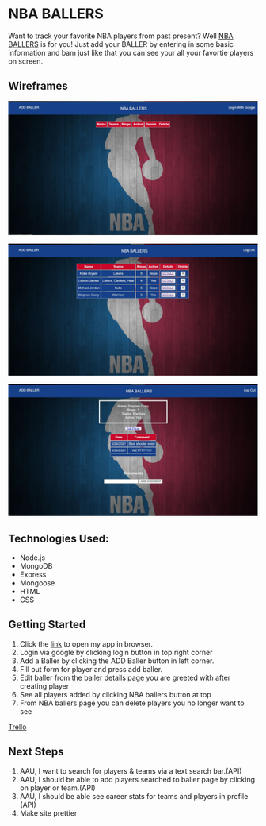 # NBA BALLERS

Want to track your favorite NBA players from past present? Well [NBA BALLERS](https://nba-ballers98.herokuapp.com/players) is for you! Just add your BALLER by entering in some basic information and bam just like that you can see your all your favortie players on screen. 

## Wireframes 

![wireframe login screen](public/images/project-2-wireframe.JPG)

![wireframe players screen](public/images/project-2-wireframe1.JPG)

![wireframe login screen](public/images/project-2-wireframe3.JPG)

## Technologies Used:

- Node.js
- MongoDB
- Express
- Mongoose
- HTML
- CSS

## Getting Started 

1. Click the [link](https://nba-ballers98.herokuapp.com/players) to open my app in browser.
2. Login via google by clicking login button in top right corner
3. Add a Baller by clicking the ADD Baller button in left corner.
4. Fill out form for player and press add baller.
5. Edit baller from the baller details page you are greeted with after creating player
6. See all players added by clicking NBA ballers button at top
7. From NBA ballers page you can delete players you no longer want to see 

[Trello](https://trello.com/b/05Za5meR/nba-player-team-tracker)

## Next Steps

1. AAU, I want to search for players & teams via a text search bar.(API)
2. AAU, I should be able to add players  searched to baller page by clicking on player or team.(API)
3. AAU, I should be able see career stats for teams and players in profile (API)
4. Make site prettier